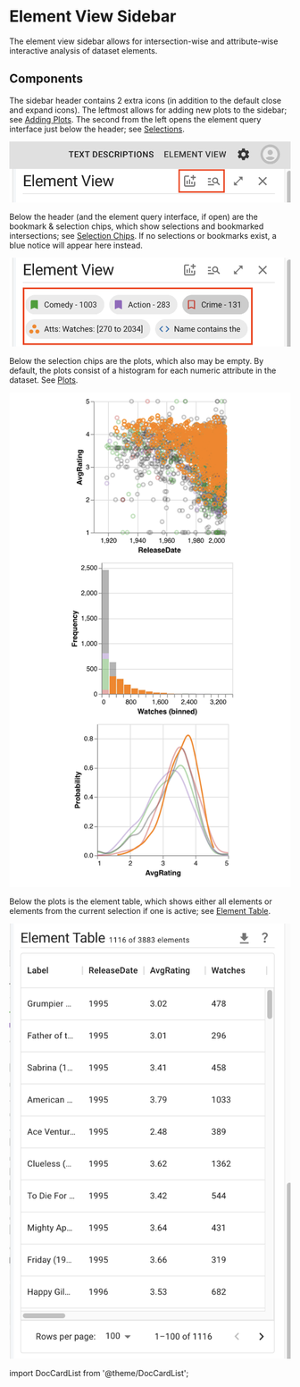 # Element View Sidebar

The element view sidebar allows for intersection-wise and attribute-wise interactive analysis of dataset elements.

## Components

The sidebar header contains 2 extra icons (in addition to the default close and expand icons). 
The leftmost allows for adding new plots to the sidebar; see [Adding Plots](./plots/add-plot.md). 
The second from the left opens the element query interface just below the header; see [Selections](./selections/index.md).

![Header Icons](./img/index/extra-icons.png)

Below the header (and the element query interface, if open) are the bookmark & selection chips, which show selections and bookmarked intersections; see [Selection Chips](./selections/index.md#selection-chips).
If no selections or bookmarks exist, a blue notice will appear here instead.

![Selection Chips](./img/index/selection-chips.png)

Below the selection chips are the plots, which also may be empty. By default, the plots consist of a histogram for each numeric attribute in the dataset. See [Plots](./plots/index.md).

![Plots](./img/index/plots.png)

Below the plots is the element table, which shows either all elements or elements from the current selection if one is active; see [Element Table](./element-table.md).

![Element Table](./img/index/element-table.png)

import DocCardList from '@theme/DocCardList';

<DocCardList />
